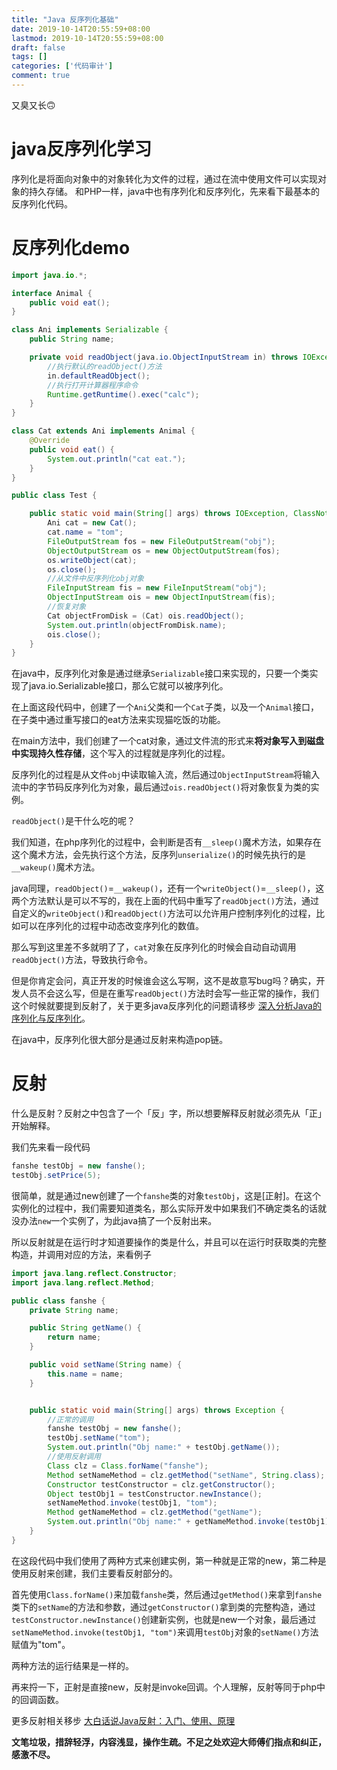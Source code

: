 ```yaml
---
title: "Java 反序列化基础"
date: 2019-10-14T20:55:59+08:00
lastmod: 2019-10-14T20:55:59+08:00
draft: false
tags: []
categories: ['代码审计']
comment: true
---
```


又臭又长🙃

<!--more-->

# java反序列化学习
序列化是将面向对象中的对象转化为文件的过程，通过在流中使用文件可以实现对象的持久存储。 和PHP一样，java中也有序列化和反序列化，先来看下最基本的反序列化代码。
# 反序列化demo
```java
import java.io.*;

interface Animal {
    public void eat();
}

class Ani implements Serializable {
    public String name;

    private void readObject(java.io.ObjectInputStream in) throws IOException, ClassNotFoundException {
        //执行默认的readObject()方法
        in.defaultReadObject();
        //执行打开计算器程序命令
        Runtime.getRuntime().exec("calc");
    }
}

class Cat extends Ani implements Animal {
    @Override
    public void eat() {
        System.out.println("cat eat.");
    }
}

public class Test {

    public static void main(String[] args) throws IOException, ClassNotFoundException {
        Ani cat = new Cat();
        cat.name = "tom";
        FileOutputStream fos = new FileOutputStream("obj");
        ObjectOutputStream os = new ObjectOutputStream(fos);
        os.writeObject(cat);
        os.close();
        //从文件中反序列化obj对象
        FileInputStream fis = new FileInputStream("obj");
        ObjectInputStream ois = new ObjectInputStream(fis);
        //恢复对象
        Cat objectFromDisk = (Cat) ois.readObject();
        System.out.println(objectFromDisk.name);
        ois.close();
    }
}

```
在java中，反序列化对象是通过继承`Serializable`接口来实现的，只要一个类实现了java.io.Serializable接口，那么它就可以被序列化。

在上面这段代码中，创建了一个`Ani`父类和一个`Cat`子类，以及一个`Animal`接口，在子类中通过重写接口的eat方法来实现猫吃饭的功能。

在main方法中，我们创建了一个cat对象，通过文件流的形式来**将对象写入到磁盘中实现持久性存储**，这个写入的过程就是序列化的过程。

反序列化的过程是从文件`obj`中读取输入流，然后通过`ObjectInputStream`将输入流中的字节码反序列化为对象，最后通过`ois.readObject()`将对象恢复为类的实例。

`readObject()`是干什么吃的呢？

我们知道，在php序列化的过程中，会判断是否有`__sleep()`魔术方法，如果存在这个魔术方法，会先执行这个方法，反序列`unserialize()`的时候先执行的是`__wakeup()`魔术方法。

java同理，`readObject()`=`__wakeup()`，还有一个`writeObject()`=`__sleep()`，这两个方法默认是可以不写的，我在上面的代码中重写了`readObject()`方法，通过自定义的`writeObject()`和`readObject()`方法可以允许用户控制序列化的过程，比如可以在序列化的过程中动态改变序列化的数值。

那么写到这里差不多就明了了，`cat`对象在反序列化的时候会自动自动调用`readObject()`方法，导致执行命令。

但是你肯定会问，真正开发的时候谁会这么写啊，这不是故意写bug吗？确实，开发人员不会这么写，但是在重写`readObject()`方法时会写一些正常的操作，我们这个时候就要提到反射了，关于更多java反序列化的问题请移步 [深入分析Java的序列化与反序列化](https://www.hollischuang.com/archives/1140)。

在java中，反序列化很大部分是通过反射来构造pop链。

# 反射
什么是反射？反射之中包含了一个「反」字，所以想要解释反射就必须先从「正」开始解释。

我们先来看一段代码
```java
fanshe testObj = new fanshe();
testObj.setPrice(5);
```
很简单，就是通过new创建了一个`fanshe`类的对象`testObj`，这是[正射]。在这个实例化的过程中，我们需要知道类名，那么实际开发中如果我们不确定类名的话就没办法`new`一个实例了，为此java搞了一个反射出来。

所以反射就是在运行时才知道要操作的类是什么，并且可以在运行时获取类的完整构造，并调用对应的方法，来看例子
```java
import java.lang.reflect.Constructor;
import java.lang.reflect.Method;

public class fanshe {
    private String name;

    public String getName() {
        return name;
    }

    public void setName(String name) {
        this.name = name;
    }


    public static void main(String[] args) throws Exception {
        //正常的调用
        fanshe testObj = new fanshe();
        testObj.setName("tom");
        System.out.println("Obj name:" + testObj.getName());
        //使用反射调用
        Class clz = Class.forName("fanshe");
        Method setNameMethod = clz.getMethod("setName", String.class);
        Constructor testConstructor = clz.getConstructor();
        Object testObj1 = testConstructor.newInstance();
        setNameMethod.invoke(testObj1, "tom");
        Method getNameMethod = clz.getMethod("getName");
        System.out.println("Obj name:" + getNameMethod.invoke(testObj1));
    }
}
```
在这段代码中我们使用了两种方式来创建实例，第一种就是正常的new，第二种是使用反射来创建，我们主要看反射部分的。

首先使用`Class.forName()`来加载`fanshe`类，然后通过`getMethod()`来拿到`fanshe`类下的`setName`的方法和参数，通过`getConstructor()`拿到类的完整构造，通过`testConstructor.newInstance()`创建新实例，也就是new一个对象，最后通过`setNameMethod.invoke(testObj1, "tom")`来调用`testObj`对象的`setName()`方法赋值为"tom"。

两种方法的运行结果是一样的。

再来捋一下，正射是直接new，反射是invoke回调。个人理解，反射等同于php中的回调函数。

更多反射相关移步 [大白话说Java反射：入门、使用、原理](https://www.cnblogs.com/chanshuyi/p/head_first_of_reflection.html)




**文笔垃圾，措辞轻浮，内容浅显，操作生疏。不足之处欢迎大师傅们指点和纠正，感激不尽。**